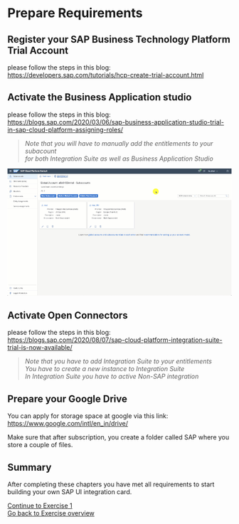 # Prepare Requirements


## Register your SAP Business Technology Platform Trial Account
please follow the steps in this blog:   
https://developers.sap.com/tutorials/hcp-create-trial-account.html

## Activate the Business Application studio
please follow the steps in this blog:   
https://blogs.sap.com/2020/03/06/sap-business-application-studio-trial-in-sap-cloud-platform-assigning-roles/

>_Note that you will have to manually add the entitlements to your subacount_   
> _for both Integration Suite as well as Business Application Studio_

![alt text](/Exercise1/entitlements.gif "How to add entitlements")


## Activate Open Connectors
please follow the steps in this blog:   
https://blogs.sap.com/2020/08/07/sap-cloud-platform-integration-suite-trial-is-now-available/

> _Note that you have to add Integration Suite to your entitlements_   
> _You have to create a new instance to Integration Suite_   
> _In Integration Suite you have to active Non-SAP integration_

## Prepare your Google Drive
You can apply for storage space at google via this link:   
https://www.google.com/intl/en_in/drive/

Make sure that after subscription, you create a folder called SAP where you store a couple of files.

## Summary
After completing these chapters you have met all requirements to start building your own SAP UI integration card.

[Continue to Exercise 1](/Exercises/Exercise1/readme.md)   
[Go back to Exercise overview](https://github.com/L2W-2021H1/UI-Integration-Cards)
